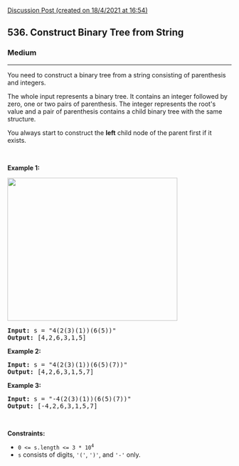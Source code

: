 [Discussion Post (created on 18/4/2021 at 16:54)](https://leetcode.com/problems/construct-binary-tree-from-string/discuss/1216695/Java-Stack-Clean-and-Readable)  
<h2>536. Construct Binary Tree from String</h2><h3>Medium</h3><hr><div><p>You need to construct a binary tree from a string consisting of parenthesis and integers.</p>

<p>The whole input represents a binary tree. It contains an integer followed by zero, one or two pairs of parenthesis. The integer represents the root's value and a pair of parenthesis contains a child binary tree with the same structure.</p>

<p>You always start to construct the <b>left</b> child node of the parent first if it exists.</p>

<p>&nbsp;</p>
<p><strong>Example 1:</strong></p>
<img alt="" src="https://assets.leetcode.com/uploads/2020/09/02/butree.jpg" style="width: 382px; height: 322px;">
<pre><strong>Input:</strong> s = "4(2(3)(1))(6(5))"
<strong>Output:</strong> [4,2,6,3,1,5]
</pre>

<p><strong>Example 2:</strong></p>

<pre><strong>Input:</strong> s = "4(2(3)(1))(6(5)(7))"
<strong>Output:</strong> [4,2,6,3,1,5,7]
</pre>

<p><strong>Example 3:</strong></p>

<pre><strong>Input:</strong> s = "-4(2(3)(1))(6(5)(7))"
<strong>Output:</strong> [-4,2,6,3,1,5,7]
</pre>

<p>&nbsp;</p>
<p><strong>Constraints:</strong></p>

<ul>
	<li><code>0 &lt;= s.length &lt;= 3 * 10<sup>4</sup></code></li>
	<li><code>s</code> consists of digits, <code>'('</code>, <code>')'</code>, and <code>'-'</code> only.</li>
</ul>
</div>